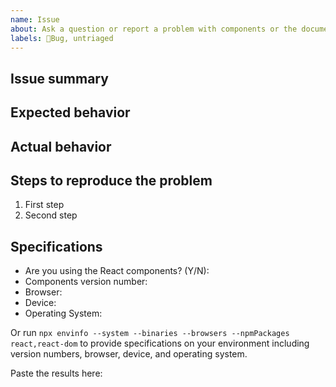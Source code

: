 ```yaml
---
name: Issue
about: Ask a question or report a problem with components or the documentation
labels: 🐛Bug, untriaged
---
```


<!-- For feature requests, please use the following template: https://github.com/Honeycomb-finance/components/issues/new?labels=Feature+request&template=FEATURE_REQUEST.md -->

## Issue summary

<!--
Write a short description of the issue here ↓
-->

## Expected behavior

<!--
What do you think should happen?
-->

## Actual behavior

<!--
What actually happens?

Tip: include an error message (in a `<details></details>` tag) if your issue is related to an error while running Components.

If you include an animated gif showing your issue, wrapping it in a details tag is also recommended. Gifs usually autoplay, which can cause accessibility issues for people reviewing your PR:

    <details>
      <summary>Summary of your gif(s)</summary>
      <img src="..." alt="Description of what the gif shows">
    </details>

-->

## Steps to reproduce the problem

1. First step
1. Second step


## Specifications

- Are you using the React components? (Y/N):
- Components version number:
- Browser:
- Device:
- Operating System:

Or run `npx envinfo --system --binaries --browsers --npmPackages react,react-dom` to provide specifications on your environment including version numbers, browser, device, and operating system.

Paste the results here:

```bash

```